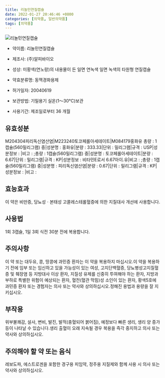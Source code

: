 ```yaml
---
title: 리놀민연질캡슐
date: 2022-01-27 20:46:46 +0800
categories: [의약품, 일반의약품]
tags: [의약품]
---
```

![리놀민연질캡슐](https://nedrug.mfds.go.kr/pbp/cmn/itemImageDownload/152415243654100078)

- 약이름: 리놀민연질캡슐
- 제조사: (주)알피바이오
- 성상: 미황색(연노랑)의 내용물이 든 일면 연녹색 일면 녹색의 타원형 연질캡슐
- 약효분류명: 동맥경화용제
- 허가일자: 20040619
- 보관방법: 기밀용기  실온(1～30℃)보관


- 사용기간: 제조일로부터 36 개월
## 유효성분
M204304피리독신염산염|M223240토코페롤아세테이트|M084179홍화유
총량 : 1캡슐(560밀리그램) 중|성분명 : 홍화유|분량 : 333.33|단위 : 밀리그램|규격 : USP|성분정보 : |비고 : ;총량 : 1캡슐(560밀리그램) 중|성분명 : 토코페롤아세테이트|분량 : 6.67|단위 : 밀리그램|규격 : KP|성분정보 : 비타민E로서 6.67아이.유|비고 : ;총량 : 1캡슐(560밀리그램) 중|성분명 : 피리독신염산염|분량 : 0.67|단위 : 밀리그램|규격 : KP|성분정보 : |비고 :
## 효능효과
이 약은 비만증, 당뇨성ㆍ본태성 고콜레스테롤혈증에 의한 지질대사 개선에 사용합니다.
## 사용법
1회 3캡슐, 1일 3회 식전 30분 전에 복용합니다.
## 주의사항
이 약 또는 대두유, 콩, 땅콩에 과민증 환자는 이 약을 복용하지 마십시오.이 약을 복용하기 전에 임부 또는 임신하고 있을 가능성이 있는 여성, 고지단백혈증, 당뇨병성고지질혈증 및 췌장염 등 지방대사 이상 환자, 지질성 유제를 신중히 투여해야 하는 환자, 지방과부하로 특별한 위험이 예상되는 환자, 혈전(혈관 막힘)성 소인이 있는 환자, 황색5호에 과민증 환자 또는 경험자는 의사 또는 약사와 상의하십시오.정해진 용법과 용량을 잘 지키십시오.
## 부작용
위부불쾌감, 설사, 변비, 발진, 발적(충혈되어 붉어짐), 예정보다 빠른 생리, 생리 양 증가 등이 나타날 수 있습니다.생리 출혈이 오래 지속될 경우 복용을 즉각 중지하고 의사 또는 약사와 상의하십시오.
## 주의해야 할 약 또는 음식
레보도파, 에스트로겐을 포함한 경구용 피임약, 정주용 지질제와 함께 사용 시 의사 또는 약사와 상의하십시오.
